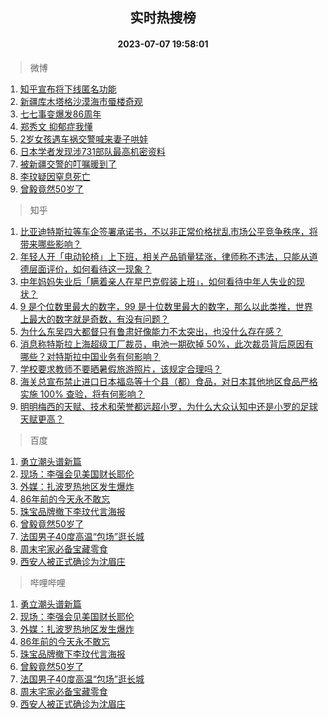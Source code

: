 <div align="center"><h2>实时热搜榜</h2><h4>2023-07-07 19:58:01</h4></div>

> 微博  

1. [知乎宣布将下线匿名功能](https://s.weibo.com/weibo?q=%23%E7%9F%A5%E4%B9%8E%E5%AE%A3%E5%B8%83%E5%B0%86%E4%B8%8B%E7%BA%BF%E5%8C%BF%E5%90%8D%E5%8A%9F%E8%83%BD%23&t=31&band_rank=1&Refer=top)<br />
2. [新疆库木塔格沙漠海市蜃楼奇观](https://s.weibo.com/weibo?q=%23%E6%96%B0%E7%96%86%E5%BA%93%E6%9C%A8%E5%A1%94%E6%A0%BC%E6%B2%99%E6%BC%A0%E6%B5%B7%E5%B8%82%E8%9C%83%E6%A5%BC%E5%A5%87%E8%A7%82%23&t=31&band_rank=2&Refer=top)<br />
3. [七七事变爆发86周年](https://s.weibo.com/weibo?q=%23%E4%B8%83%E4%B8%83%E4%BA%8B%E5%8F%98%E7%88%86%E5%8F%9186%E5%91%A8%E5%B9%B4%23&t=31&band_rank=3&Refer=top)<br />
4. [郑秀文 抑郁症我懂](https://s.weibo.com/weibo?q=%E9%83%91%E7%A7%80%E6%96%87%20%E6%8A%91%E9%83%81%E7%97%87%E6%88%91%E6%87%82&t=31&band_rank=4&Refer=top)<br />
5. [2岁女孩遇车祸交警喊来妻子哄娃](https://s.weibo.com/weibo?q=%232%E5%B2%81%E5%A5%B3%E5%AD%A9%E9%81%87%E8%BD%A6%E7%A5%B8%E4%BA%A4%E8%AD%A6%E5%96%8A%E6%9D%A5%E5%A6%BB%E5%AD%90%E5%93%84%E5%A8%83%23&t=31&band_rank=5&Refer=top)<br />
6. [日本学者发现涉731部队最高机密资料](https://s.weibo.com/weibo?q=%23%E6%97%A5%E6%9C%AC%E5%AD%A6%E8%80%85%E5%8F%91%E7%8E%B0%E6%B6%89731%E9%83%A8%E9%98%9F%E6%9C%80%E9%AB%98%E6%9C%BA%E5%AF%86%E8%B5%84%E6%96%99%23&t=31&band_rank=6&Refer=top)<br />
7. [被新疆交警的叮嘱暖到了](https://s.weibo.com/weibo?q=%23%E8%A2%AB%E6%96%B0%E7%96%86%E4%BA%A4%E8%AD%A6%E7%9A%84%E5%8F%AE%E5%98%B1%E6%9A%96%E5%88%B0%E4%BA%86%23&t=31&band_rank=7&Refer=top)<br />
8. [李玟疑因窒息死亡](https://s.weibo.com/weibo?q=%23%E6%9D%8E%E7%8E%9F%E7%96%91%E5%9B%A0%E7%AA%92%E6%81%AF%E6%AD%BB%E4%BA%A1%23&t=31&band_rank=8&Refer=top)<br />
9. [曾毅竟然50岁了](https://s.weibo.com/weibo?q=%23%E6%9B%BE%E6%AF%85%E7%AB%9F%E7%84%B650%E5%B2%81%E4%BA%86%23&t=31&band_rank=9&Refer=top)<br />

> 知乎  

1. [比亚迪特斯拉等车企签署承诺书，不以非正常价格扰乱市场公平竞争秩序，将带来哪些影响？](https://www.zhihu.com/question/610644843)<br />
2. [年轻人开「电动轮椅」上下班，相关产品销量猛涨，律师称不违法，只能从道德层面评价，如何看待这一现象？](https://www.zhihu.com/question/610638966)<br />
3. [中年妈妈失业后「瞒着亲人在星巴克假装上班」，如何看待中年人失业的现状？](https://www.zhihu.com/question/610628297)<br />
4. [9 是个位数里最大的数字，99 是十位数里最大的数字，那么以此类推，世界上最大的数字就是奇数，有没有问题？](https://www.zhihu.com/question/608857133)<br />
5. [为什么东吴四大都督只有鲁肃好像能力不太突出，也没什么存在感？](https://www.zhihu.com/question/610654500)<br />
6. [消息称特斯拉上海超级工厂裁员，电池一期砍掉 50%，此次裁员背后原因有哪些？对特斯拉中国业务有何影响？](https://www.zhihu.com/question/610755769)<br />
7. [学校要求教师不要晒暑假旅游照片，该规定合理吗？](https://www.zhihu.com/question/610704275)<br />
8. [海关总宣布禁止进口日本福岛等十个县（都）食品，对日本其他地区食品严格实施 100% 查验，将有何影响？](https://www.zhihu.com/question/610813662)<br />
9. [明明梅西的天赋、技术和荣誉都远超小罗，为什么大众认知中还是小罗的足球天赋更高？](https://www.zhihu.com/question/610138398)<br />

> 百度  

1. [勇立潮头谱新篇](https://www.baidu.com/s?wd=%E5%8B%87%E7%AB%8B%E6%BD%AE%E5%A4%B4%E8%B0%B1%E6%96%B0%E7%AF%87&sa=fyb_news&rsv_dl=fyb_news)<br />
2. [现场：李强会见美国财长耶伦](https://www.baidu.com/s?wd=%E7%8E%B0%E5%9C%BA%EF%BC%9A%E6%9D%8E%E5%BC%BA%E4%BC%9A%E8%A7%81%E7%BE%8E%E5%9B%BD%E8%B4%A2%E9%95%BF%E8%80%B6%E4%BC%A6&sa=fyb_news&rsv_dl=fyb_news)<br />
3. [外媒：扎波罗热地区发生爆炸](https://www.baidu.com/s?wd=%E5%A4%96%E5%AA%92%EF%BC%9A%E6%89%8E%E6%B3%A2%E7%BD%97%E7%83%AD%E5%9C%B0%E5%8C%BA%E5%8F%91%E7%94%9F%E7%88%86%E7%82%B8&sa=fyb_news&rsv_dl=fyb_news)<br />
4. [86年前的今天永不敢忘](https://www.baidu.com/s?wd=86%E5%B9%B4%E5%89%8D%E7%9A%84%E4%BB%8A%E5%A4%A9%E6%B0%B8%E4%B8%8D%E6%95%A2%E5%BF%98&sa=fyb_news&rsv_dl=fyb_news)<br />
5. [珠宝品牌撤下李玟代言海报](https://www.baidu.com/s?wd=%E7%8F%A0%E5%AE%9D%E5%93%81%E7%89%8C%E6%92%A4%E4%B8%8B%E6%9D%8E%E7%8E%9F%E4%BB%A3%E8%A8%80%E6%B5%B7%E6%8A%A5&sa=fyb_news&rsv_dl=fyb_news)<br />
6. [曾毅竟然50岁了](https://www.baidu.com/s?wd=%E6%9B%BE%E6%AF%85%E7%AB%9F%E7%84%B650%E5%B2%81%E4%BA%86&sa=fyb_news&rsv_dl=fyb_news)<br />
7. [法国男子40度高温“包场”逛长城](https://www.baidu.com/s?wd=%E6%B3%95%E5%9B%BD%E7%94%B7%E5%AD%9040%E5%BA%A6%E9%AB%98%E6%B8%A9%E2%80%9C%E5%8C%85%E5%9C%BA%E2%80%9D%E9%80%9B%E9%95%BF%E5%9F%8E&sa=fyb_news&rsv_dl=fyb_news)<br />
8. [周末宅家必备宝藏零食](https://www.baidu.com/s?wd=%E5%91%A8%E6%9C%AB%E5%AE%85%E5%AE%B6%E5%BF%85%E5%A4%87%E5%AE%9D%E8%97%8F%E9%9B%B6%E9%A3%9F&sa=fyb_news&rsv_dl=fyb_news)<br />
9. [西安人被正式确诊为沈眉庄](https://www.baidu.com/s?wd=%E8%A5%BF%E5%AE%89%E4%BA%BA%E8%A2%AB%E6%AD%A3%E5%BC%8F%E7%A1%AE%E8%AF%8A%E4%B8%BA%E6%B2%88%E7%9C%89%E5%BA%84&sa=fyb_news&rsv_dl=fyb_news)<br />

> 哔哩哔哩  

1. [勇立潮头谱新篇](https://www.baidu.com/s?wd=%E5%8B%87%E7%AB%8B%E6%BD%AE%E5%A4%B4%E8%B0%B1%E6%96%B0%E7%AF%87&sa=fyb_news&rsv_dl=fyb_news)<br />
2. [现场：李强会见美国财长耶伦](https://www.baidu.com/s?wd=%E7%8E%B0%E5%9C%BA%EF%BC%9A%E6%9D%8E%E5%BC%BA%E4%BC%9A%E8%A7%81%E7%BE%8E%E5%9B%BD%E8%B4%A2%E9%95%BF%E8%80%B6%E4%BC%A6&sa=fyb_news&rsv_dl=fyb_news)<br />
3. [外媒：扎波罗热地区发生爆炸](https://www.baidu.com/s?wd=%E5%A4%96%E5%AA%92%EF%BC%9A%E6%89%8E%E6%B3%A2%E7%BD%97%E7%83%AD%E5%9C%B0%E5%8C%BA%E5%8F%91%E7%94%9F%E7%88%86%E7%82%B8&sa=fyb_news&rsv_dl=fyb_news)<br />
4. [86年前的今天永不敢忘](https://www.baidu.com/s?wd=86%E5%B9%B4%E5%89%8D%E7%9A%84%E4%BB%8A%E5%A4%A9%E6%B0%B8%E4%B8%8D%E6%95%A2%E5%BF%98&sa=fyb_news&rsv_dl=fyb_news)<br />
5. [珠宝品牌撤下李玟代言海报](https://www.baidu.com/s?wd=%E7%8F%A0%E5%AE%9D%E5%93%81%E7%89%8C%E6%92%A4%E4%B8%8B%E6%9D%8E%E7%8E%9F%E4%BB%A3%E8%A8%80%E6%B5%B7%E6%8A%A5&sa=fyb_news&rsv_dl=fyb_news)<br />
6. [曾毅竟然50岁了](https://www.baidu.com/s?wd=%E6%9B%BE%E6%AF%85%E7%AB%9F%E7%84%B650%E5%B2%81%E4%BA%86&sa=fyb_news&rsv_dl=fyb_news)<br />
7. [法国男子40度高温“包场”逛长城](https://www.baidu.com/s?wd=%E6%B3%95%E5%9B%BD%E7%94%B7%E5%AD%9040%E5%BA%A6%E9%AB%98%E6%B8%A9%E2%80%9C%E5%8C%85%E5%9C%BA%E2%80%9D%E9%80%9B%E9%95%BF%E5%9F%8E&sa=fyb_news&rsv_dl=fyb_news)<br />
8. [周末宅家必备宝藏零食](https://www.baidu.com/s?wd=%E5%91%A8%E6%9C%AB%E5%AE%85%E5%AE%B6%E5%BF%85%E5%A4%87%E5%AE%9D%E8%97%8F%E9%9B%B6%E9%A3%9F&sa=fyb_news&rsv_dl=fyb_news)<br />
9. [西安人被正式确诊为沈眉庄](https://www.baidu.com/s?wd=%E8%A5%BF%E5%AE%89%E4%BA%BA%E8%A2%AB%E6%AD%A3%E5%BC%8F%E7%A1%AE%E8%AF%8A%E4%B8%BA%E6%B2%88%E7%9C%89%E5%BA%84&sa=fyb_news&rsv_dl=fyb_news)<br />
